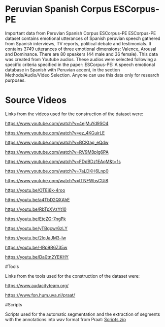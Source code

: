 # Peruvian Spanish Corpus ESCorpus-PE
Important data from Peruvian Spanish Corpus ESCorpus-PE
ESCorpus-PE dataset contains emotional utterances of Spanish peruvian speech gathered from Spanish interviews, TV reports, political debate and testimonials. It contains 3749 utterances of three emotional dimensions: Valence, Arousal and Dominance. There are 80 speakers (44 male and 36 female). This data was created from Youtube audios. These audios were selected following a specific criteria specified in the paper: ESCorpus-PE: A speech emotional database in Spanish with Peruvian accent, in the section Methods/Audio/Video Selection. Anyone can use this data only for research purposes.

# Source Videos
Links from the videos used for the construction of the dataset were:

https://www.youtube.com/watch?v=4ejMuYd9SO4

https://www.youtube.com/watch?v=ez_4KGuirLE

https://www.youtube.com/watch?v=BCKtag_eQdw

https://www.youtube.com/watch?v=RV9M8pIg6PA

https://www.youtube.com/watch?v=FDdBDz1EAqM&t=1s

https://www.youtube.com/watch?v=7aLDKH6Lnp0

https://www.youtube.com/watch?v=tTNFWbsCUi8

https://youtu.be/OTEi6k-4roo

https://youtu.be/a4TbD2QXAhE

https://youtu.be/RbTpXVzYt10

https://youtu.be/EtcZG-7ngPk

https://youtu.be/yTBgcwr6zLY

https://youtu.be/2IqJaJM3-lw

https://youtu.be/-lRp9B6Z35w

https://youtu.be/Da0tn2YEKHY

#Tools

Links from the tools used for the construction of the dataset were:

https://www.audacityteam.org/

https://www.fon.hum.uva.nl/praat/

#Scripts

Scripts used for the automatic segmentation and the extraction of segments with the annotations into wav format from Praat:
[Scripts.zip](https://github.com/Alessandra-UNSA/Peruvian_Spanish_Corpus/files/7745242/Scripts.zip)
